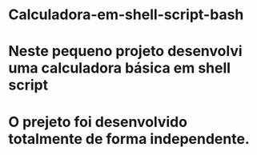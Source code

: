 # Calculadora-em-shell-script-bash
# Neste pequeno projeto desenvolvi uma calculadora básica em shell script 
# O prejeto foi desenvolvido totalmente de forma independente.
